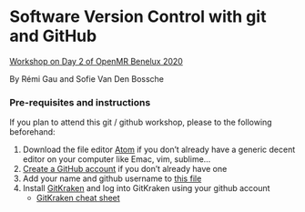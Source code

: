 # Software Version Control with git and GitHub

[Workshop on Day 2 of OpenMR Benelux 2020](https://openmrbenelux.github.io/2020/page-program/#day2)

By Rémi Gau and Sofie Van Den Bossche

### Pre-requisites and instructions

If you plan to attend this git / github workshop, please to the following beforehand:

1. Download the file editor [Atom](https://atom.io/) if you don’t already have a generic decent editor on your computer like Emac, vim, sublime… 
2. [Create a GitHub account](https://github.com) if you don’t already have one
3. Add your name and github username to [this file](https://docs.google.com/spreadsheets/d/1dOkVPZyK1qlVoE0pl5C05xb788QQBjwpx_ERz5TbKlQ/edit?usp=sharing)
4. Install [GitKraken](https://www.gitkraken.com/) and log into GitKraken using your github account
    - [GitKraken cheat sheet](https://www.gitkraken.com/downloads/gitkraken-for-github-cheat-sheet-v3.pdf)
